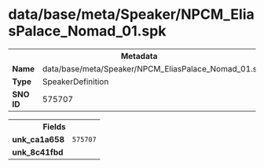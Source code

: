<h1>data/base/meta/Speaker/NPCM_EliasPalace_Nomad_01.spk</h1><table><tr><th colspan="100%">Metadata</th></tr><tr><td><b>Name</b></td><td>data/base/meta/Speaker/NPCM_EliasPalace_Nomad_01.spk</td></tr><tr><td><b>Type</b></td><td>SpeakerDefinition</td></tr><tr><td><b>SNO ID</b></td><td>575707</td></tr></table>

<table><tr><th colspan="100%">Fields</th></tr><tr><td><b>unk_ca1a658</b></td><td><code>575707</code></td></tr><tr><td><b>unk_8c41fbd</b></td><td></td></tr></table>

